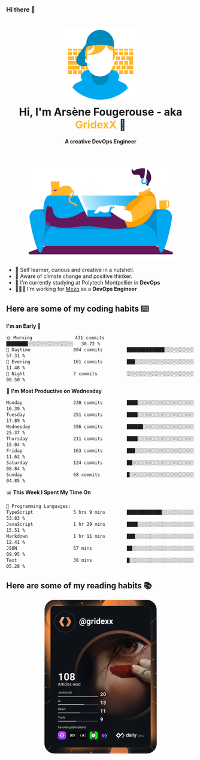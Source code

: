 ### Hi there 👋

<!--
**GridexX/gridexx** is a ✨ _special_ ✨ repository because its `README.md` (this file) appears on your GitHub profile.

Here are some ideas to get you started:

- 🔭 I’m currently working on ...
- 🌱 I’m currently learning ...
- 👯 I’m looking to collaborate on ...
- 🤔 I’m looking for help with ...
- 💬 Ask me about ...
- 📫 How to reach me: ...
- 😄 Pronouns: ...
- ⚡ Fun fact: ...
-->


<!-- Header -->
<h1 align="center">
  <img src="./images/user_profile.png" width="200">
  <br>
  Hi, I'm Arsène Fougerouse - aka <span style="color:#ffb72e">GridexX</span> 👋
</h1>


<p align="center">
  <b>A creative DevOps Engineer </b>
</p>
<br/>
<p align="center">
  <img src="./images/man_couch.png" width="400">
</p>

- 🎨 Self learner, curious and creative in a nutshell. 
- 🌱 Aware of climate change and positive thinker.
- 📕 I'm currently studying at Polytech Montpellier in **DevOps**
- 👨🏻‍💻 I'm working for [Mezo](https://meso-lr.umontpellier.fr/) as a **DevOps Engineer**


## Here are some of my coding habits ⌨️

<!-- Add a section about tech and Ops stack
  Like this one : https://github.com/Xanthus58#-tech-stack
-->
<!--START_SECTION:waka-->
**I'm an Early 🐤** 

```text
🌞 Morning                431 commits         ████████░░░░░░░░░░░░░░░░░   30.72 % 
🌆 Daytime                804 commits         ██████████████░░░░░░░░░░░   57.31 % 
🌃 Evening                161 commits         ███░░░░░░░░░░░░░░░░░░░░░░   11.48 % 
🌙 Night                  7 commits           ░░░░░░░░░░░░░░░░░░░░░░░░░   00.50 % 
```
📅 **I'm Most Productive on Wednesday** 

```text
Monday                   230 commits         ████░░░░░░░░░░░░░░░░░░░░░   16.39 % 
Tuesday                  251 commits         ████░░░░░░░░░░░░░░░░░░░░░   17.89 % 
Wednesday                356 commits         ██████░░░░░░░░░░░░░░░░░░░   25.37 % 
Thursday                 211 commits         ████░░░░░░░░░░░░░░░░░░░░░   15.04 % 
Friday                   163 commits         ███░░░░░░░░░░░░░░░░░░░░░░   11.62 % 
Saturday                 124 commits         ██░░░░░░░░░░░░░░░░░░░░░░░   08.84 % 
Sunday                   68 commits          █░░░░░░░░░░░░░░░░░░░░░░░░   04.85 % 
```


📊 **This Week I Spent My Time On** 

```text
💬 Programming Languages: 
TypeScript               5 hrs 9 mins        █████████████░░░░░░░░░░░░   53.83 % 
JavaScript               1 hr 29 mins        ████░░░░░░░░░░░░░░░░░░░░░   15.51 % 
Markdown                 1 hr 11 mins        ███░░░░░░░░░░░░░░░░░░░░░░   12.41 % 
JSON                     57 mins             ██░░░░░░░░░░░░░░░░░░░░░░░   09.95 % 
Text                     30 mins             █░░░░░░░░░░░░░░░░░░░░░░░░   05.28 % 
```


<!--END_SECTION:waka-->

## Here are some of my reading habits 📚
<div  align="center">
  <img src="./images/devcard.svg" width="300">
</div>
